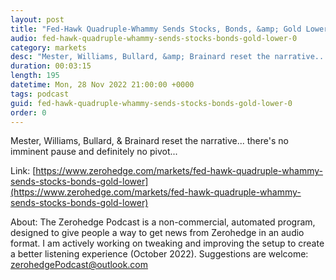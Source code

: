 ```yaml
---
layout: post
title: "Fed-Hawk Quadruple-Whammy Sends Stocks, Bonds, &amp; Gold Lower"
audio: fed-hawk-quadruple-whammy-sends-stocks-bonds-gold-lower-0
category: markets
desc: "Mester, Williams, Bullard, &amp; Brainard reset the narrative... there's no imminent pause and definitely no pivot..."
duration: 00:03:15
length: 195
datetime: Mon, 28 Nov 2022 21:00:00 +0000
tags: podcast
guid: fed-hawk-quadruple-whammy-sends-stocks-bonds-gold-lower-0
order: 0
---
```

Mester, Williams, Bullard, &amp; Brainard reset the narrative... there's no imminent pause and definitely no pivot...

Link: [https://www.zerohedge.com/markets/fed-hawk-quadruple-whammy-sends-stocks-bonds-gold-lower](https://www.zerohedge.com/markets/fed-hawk-quadruple-whammy-sends-stocks-bonds-gold-lower)

About: The Zerohedge Podcast is a non-commercial, automated program, designed to give people a way to get news from Zerohedge in an audio format.  I am actively working on tweaking and improving the setup to create a better listening experience (October 2022).  Suggestions are welcome: [zerohedgePodcast@outlook.com](mailto:zerohedgePodcast@outlook.com)